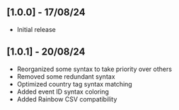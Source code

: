 ## [1.0.0] - 17/08/24

- Initial release

## [1.0.1] - 20/08/24

- Reorganized some syntax to take priority over others
- Removed some redundant syntax
- Optimized country tag syntax matching
- Added event ID syntax coloring
- Added Rainbow CSV compatibility